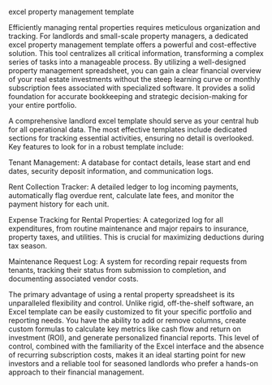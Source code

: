 excel property management template


Efficiently managing rental properties requires meticulous organization and tracking. For landlords and small-scale property managers, a dedicated excel property management template offers a powerful and cost-effective solution. This tool centralizes all critical information, transforming a complex series of tasks into a manageable process. By utilizing a well-designed property management spreadsheet, you can gain a clear financial overview of your real estate investments without the steep learning curve or monthly subscription fees associated with specialized software. It provides a solid foundation for accurate bookkeeping and strategic decision-making for your entire portfolio.



A comprehensive landlord excel template should serve as your central hub for all operational data. The most effective templates include dedicated sections for tracking essential activities, ensuring no detail is overlooked. Key features to look for in a robust template include:





Tenant Management: A database for contact details, lease start and end dates, security deposit information, and communication logs.


Rent Collection Tracker: A detailed ledger to log incoming payments, automatically flag overdue rent, calculate late fees, and monitor the payment history for each unit.


Expense Tracking for Rental Properties: A categorized log for all expenditures, from routine maintenance and major repairs to insurance, property taxes, and utilities. This is crucial for maximizing deductions during tax season.


Maintenance Request Log: A system for recording repair requests from tenants, tracking their status from submission to completion, and documenting associated vendor costs.





The primary advantage of using a rental property spreadsheet is its unparalleled flexibility and control. Unlike rigid, off-the-shelf software, an Excel template can be easily customized to fit your specific portfolio and reporting needs. You have the ability to add or remove columns, create custom formulas to calculate key metrics like cash flow and return on investment (ROI), and generate personalized financial reports. This level of control, combined with the familiarity of the Excel interface and the absence of recurring subscription costs, makes it an ideal starting point for new investors and a reliable tool for seasoned landlords who prefer a hands-on approach to their financial management.
